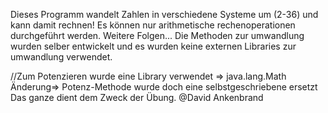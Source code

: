 Dieses Programm wandelt Zahlen in verschiedene Systeme um (2-36) und kann damit rechnen!
Es können nur arithmetische rechenoperationen durchgeführt werden. Weitere Folgen...
Die Methoden zur umwandlung wurden selber entwickelt und es wurden keine externen Libraries zur umwandlung verwendet.
   
//Zum Potenzieren wurde eine Library verwendet => java.lang.Math
Änderung=> Potenz-Methode wurde doch eine selbstgeschriebene ersetzt
Das ganze dient dem Zweck der Übung.
@David Ankenbrand
